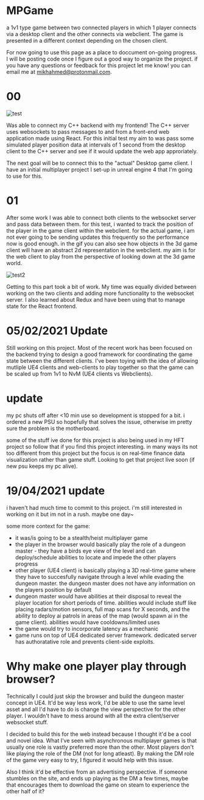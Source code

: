 # MPGame
 a 1v1 type game between two connected players in which 1 player connects via a desktop client and the other connects via webclient.
The game is presented in a different context depending on the chosen client.


For now going to use this page as a place to doccument on-going progress. I will be posting code once I figure out a good way to organize the project. 
if you have any questions or feedback for this project let me know! you can email me at mikhahmed@protonmail.com. 


# 00
![test](https://user-images.githubusercontent.com/75456828/104115281-f27bc080-52ca-11eb-83c0-c54c0f78bef9.gif)

Was able to connect my C++ backend with my frontend! The C++ server uses websockets to pass messages to and from a front-end web application made using React.
For this initial test my aim to was pass some simulated player position data at intervals of 1 second from the desktop client to the C++ server and see if it would update the web app approriately. 

The next goal will be to connect this to the "actual" Desktop game client. I have an initial multiplayer project I set-up in unreal engine 4 that I'm going to use for this. 


# 01
After some work I was able to connect both clients to the websocket server and pass data between them. for this test, i wanted to track the position of the player in the game client  within the webclient. for the actual game, i am not ever going to be sending updates this frequently so the performance now is good enough. in the gif you can also see how  objects in the 3d game client will have an abstract 2d representation in the webclient. my aim is for the web client to play from the perspective of looking down at the 3d game world. 

![test2](https://user-images.githubusercontent.com/75456828/105131285-df74a780-5aa5-11eb-91ae-eb6c79696adf.gif)


Getting to this part took a bit of work. My time was equally divided between working on the two clients and adding more functionality to the websocket server. I also learned about Redux and have been using that to manage state for the React frontend. 


# 05/02/2021 Update
Still working on this project. Most of the recent work has been focused on the backend trying to design a good framework for coordinating the game state between the different clients. I've been toying with the idea of allowing mutliple UE4 clients and web-clients to play together so that the game can be scaled up from 1v1 to NvM (UE4 clients vs Webclients). 


# update
my pc shuts off after <10 min use so development is stopped for a bit. i ordered a new PSU so hopefully that solves the issue, otherwise im pretty sure the problem is the motherboard.

some of the stuff ive done for this project is also being used in my HFT project so follow that if you find this project interesting. in many ways its not too different from this project but the focus is on real-time finance data visualization rather than game stuff. Looking to get that project live soon (if new psu keeps my pc alive).

# 19/04/2021 update

i haven't had much time to commit to this project. i'm still interested in working on it but im not in a rush. maybe one day~

some more context for the game:
- it was/is going to be a stealth/heist multiplayer game
- the player in the browser would basically play the role of a dungeon master - they have a birds eye view of the level and can deploy/schedule abilities to locate and impede the other players progress
- other player (UE4 client) is basically playing a 3D real-time game where they have to succesfully navigate through a level while evading the dungeon master. the dungeon master does not have any information on the players position by default
-  dungeon master would have abilities at their disposal to reveal the player location for short periods of time. abilities would include stuff like placing radars/motion sensors, full map scans for X seconds, and the ability to deploy ai patrols in areas of the map (would spawn ai in the game client). abilities would have cooldowns/limited uses
- the game would try to incorporate latency as a mechanic 
- game runs on top of UE4 dedicated server framework. dedicated server has authoratative role and prevents client-side exploits. 

# Why make one player play through browser?

Technically I could just skip the browser and build the dungeon master concept in UE4. It'd be way less work, I'd be able to use the same level asset and all I'd have to do is  change the view perspective for the other player. I wouldn't have to mess around with all the extra client/server websocket stuff.

 I decided to build this for the web instead because I thought it'd be a cool and novel idea. What I've seen with asynchronous multiplayer games is that usually one role is vastly preferred more than the other. Most players don't like playing the role of the DM (not for long atleast). By making the DM role of the game very easy to try, I figured it would help with this issue. 

Also I think it'd be effective from an advertising perspective. If someone stumbles on the site, and ends up playing as the DM a few times, maybe that encourages them to download the game on steam to experience the other half of it?

